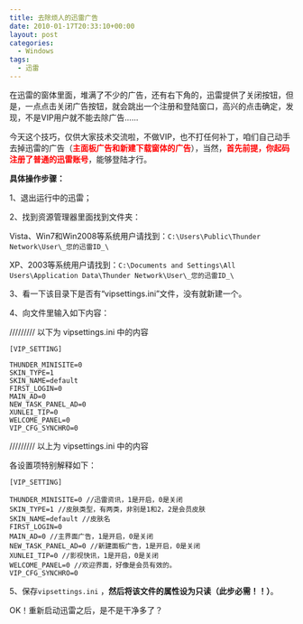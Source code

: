 ```yaml
---
title: 去除烦人的迅雷广告
date: 2010-01-17T20:33:10+00:00
layout: post
categories:
  - Windows
tags:
  - 迅雷
---
```


在迅雷的窗体里面，堆满了不少的广告，还有右下角的，迅雷提供了关闭按钮，但是，一点点击关闭广告按钮，就会跳出一个注册和登陆窗口，高兴的点击确定，发现，不是VIP用户就不能去除广告……

今天这个技巧，仅供大家技术交流啦，不做VIP，也不打任何补丁，咱们自己动手去掉迅雷的广告（<span style="color: #ff0000;"><strong>主面板广告和新建下载窗体的广告</strong></span>），当然，**<span style="color: #ff0000;">首先前提，你起码注册了普通的迅雷账号</span>**，能够登陆才行。

**具体操作步骤：**

1、退出运行中的迅雷；

2、找到资源管理器里面找到文件夹：

Vista、Win7和Win2008等系统用户请找到：`C:\Users\Public\Thunder Network\User\_您的迅雷ID_\`

XP、2003等系统用户请找到：`C:\Documents and Settings\All Users\Application Data\Thunder Network\User\_您的迅雷ID_\ `

3、看一下该目录下是否有“vipsettings.ini”文件，没有就新建一个。

4、向文件里输入如下内容：
<!--more-->
///////// 以下为 vipsettings.ini 中的内容
```
[VIP_SETTING]

THUNDER_MINISITE=0
SKIN_TYPE=1
SKIN_NAME=default
FIRST_LOGIN=0
MAIN_AD=0
NEW_TASK_PANEL_AD=0
XUNLEI_TIP=0
WELCOME_PANEL=0
VIP_CFG_SYNCHRO=0
```
///////// 以上为 vipsettings.ini 中的内容

各设置项特别解释如下：
```
[VIP_SETTING]

THUNDER_MINISITE=0 //迅雷资讯，1是开启，0是关闭
SKIN_TYPE=1 //皮肤类型，有两类，非别是1和2，2是会员皮肤
SKIN_NAME=default //皮肤名
FIRST_LOGIN=0
MAIN_AD=0 //主界面广告，1是开启，0是关闭
NEW_TASK_PANEL_AD=0 //新建面板广告，1是开启，0是关闭
XUNLEI_TIP=0 //影视快讯，1是开启，0是关闭
WELCOME_PANEL=0 //欢迎界面，好像是会员有效的。
VIP_CFG_SYNCHRO=0
```
5、保存`vipsettings.ini` ，**然后将该文件的属性设为只读（此步必需！！）**。

OK！重新启动迅雷之后，是不是干净多了？
